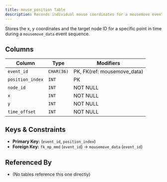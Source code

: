```yaml
---
title: mouse_position Table
description: Records individual mouse coordinates for a mousemove event.
---
```


Stores the x, y coordinates and the target node ID for a specific point in time during a `mousemove_data` event sequence.

## Columns

| Column     | Type       | Modifiers                 |
|------------|------------|---------------------------|
| `event_id` | `CHAR(36)` | PK, FK(ref: mousemove_data)|
| `position_index` | `INT` | PK                       |
| `node_id`  | `INT`      | NOT NULL                  |
| `x`        | `INT`      | NOT NULL                  |
| `y`        | `INT`      | NOT NULL                  |
| `time_offset` | `INT`   | NOT NULL                  |

## Keys & Constraints

- **Primary Key:** (`event_id`, `position_index`)
- **Foreign Key:** `fk_mp_mmd` (`event_id`) -> `mousemove_data` (`event_id`)

## Referenced By

- (No tables reference this one directly) 